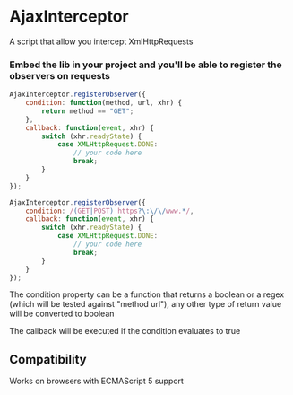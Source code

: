 # AjaxInterceptor
A script that allow you intercept XmlHttpRequests

### Embed the lib in your project and you'll be able to register the observers on requests
```js
AjaxInterceptor.registerObserver({
	condition: function(method, url, xhr) {
		return method == "GET";
	},
	callback: function(event, xhr) {
		switch (xhr.readyState) {
			case XMLHttpRequest.DONE:
				// your code here
				break;
		}
	}
});
```

```js
AjaxInterceptor.registerObserver({
	condition: /(GET|POST) https?\:\/\/www.*/,
	callback: function(event, xhr) {
		switch (xhr.readyState) {
			case XMLHttpRequest.DONE:
				// your code here
				break;
		}
	}
});
```

The condition property can be a function that returns a boolean or a regex (which will be tested against "method url"), any other type of return value will be converted to boolean

The callback will be executed if the condition evaluates to true

## Compatibility
Works on browsers with ECMAScript 5 support
